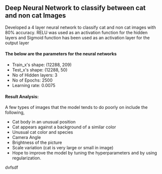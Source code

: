 ## Deep Neural Network to classify between cat and non cat Images
Developed a 4 layer neural network to classify cat and non cat images with 80% accuracy. RELU was used as an activation function for the hidden layers and Sigmoid function has been used as an activation layer for the output layer

#### The below are the parameters for the neural networks
* Train_x's shape: (12288, 209)
* Test_x's shape: (12288, 50)
* No of Hidden layers: 3
* No of Epochs: 2500
* Learning rate: 0.0075

#### Result Analysis:
A few types of images that the model tends to do poorly on include the following,

* Cat body in an unusual position
* Cat appears against a background of a similar color
* Unusual cat color and species
* Camera Angle
* Brightness of the picture
* Scale variation (cat is very large or small in image)
* Hope to improve the model by tuning the hyperparameters and by using regularization.

dvfsdf
